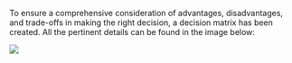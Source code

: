 
To ensure a comprehensive consideration of advantages, disadvantages, and trade-offs in making the right decision, a decision matrix has been created. All the pertinent details can be found in the image below:

<img src="https://github.com/gumberss/FinanceGameinator/assets/38296002/9c32cbd3-db01-4d11-b7b7-7f3c55ba3ffe"/>
